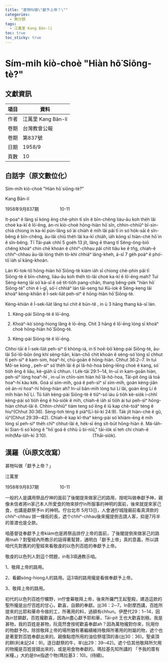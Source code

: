 ```yaml
---
title: "甚物叫做\"獻予上帝？\""
categories:
  - 無分類
tags:
  - 江萬里 Kang Bān-lí
toc: true
toc_sticky: true
---
```


# Sím-mi̍h kiò-choè "Hiàn hō͘ Siōng-tè?"

## 文獻資訊

| 項目 | 資料 |
|---|---|
| 作者 | 江萬里 Kang Bān-lí |
| 卷期 | 台灣教會公報 |
| 卷期 | 第837號 |
| 日期 | 1958/9 |
| 頁數 | 10 |

## 白話字（原文數位化）

Sím-mi̍h kiò-choè "Hiàn hō͘ siōng-tè?"

Kang Bān-lí

1958年9月837期                 10-11

It-poaⁿ ê lâng sī kóng ēng chè-phín tī sîn ê bīn-chêng liáu-āu koh the̍h lâi choè ka-kī ê lō͘-ēng, án-ni kiò-choè hōng-hiàn hō͘ sîn, chhin-chhiūⁿ bī-sìn-chiá chiong in ka-kī pún-lâng só͘ ài chia̍h ê mi̍h lâi pâi tī in só͘ ho̍k-sāi ê sîn-bêng ê bīn-chêng, āu-lâi chiū the̍h lâi ka-kī chia̍h, ia̍h kóng sī hiàn-chè hō͘ in ê sîn-bêng. Tī Tâi-pak chhī 5 goe̍h 13 ji̍t, lâng ē thang tī Sêng-ông-biō chêng khoàⁿ chin chē khoán ê chhiⁿ-chhau pâi chi̍t tiâu ke ê tn̂g, chiah-ê chhiⁿ-chhau āu-lâi lóng the̍h tò-khì chhiáⁿ lâng-kheh, á-sī 7 ge̍h poàⁿ ê phó͘-tō͘ ia̍h sī kāng-khoán.

Lán Ki-tok-tô͘ hōng-hiàn hō͘ Siōng-tè kiám ia̍h sī chiong chè-phín pâi tī Siōng-tè ê bīn-chêng, liáu-āu koh the̍h tò-lâi choè ka-kī ê lō͘-ēng mah? Tuì Sèng-keng lāi só͘ kà-sī ê oē tit-tio̍h pang-chān, thang bêng-pe̍k "hiàn hō͘ Siōng-tè" chin ê ì-gī, só͘-í chhiáⁿ lán tāi-seng tuì Kū-iok ê Sèng-keng lâi khoàⁿ kèng-khiân ê Í-sek-lia̍t peh-sìⁿ ê hōng-hiàn hō͘ Siōng-tè.

Kèng-khiân ê Í-sek-lia̍t lâng tuì chit ê būn-tê , in ū 3 hāng thang kà-sī lán.

1. Kèng-pài Siōng-tè ê lō͘-ēng.

2. Khoàⁿ-kò͘ sòng-hiong lâng ê lō-ēng. Chit 3 hāng ê lō͘-ēng lóng sī khoàⁿ choè hōng-hiàn hō͘ Siōng-tè.

1. Kèng-pài Siōng-tè ê lō͘-ēng.

Chho͘-tāi ê Í-sek-lia̍t peh-sìⁿ tī khòng-iá, in tī hoē-bō͘ kèng-pài Siōng-tè, āu-lâi Só͘-lô-bûn ông khí sèng-tiān, kiàn-chō chit khoán ê sèng-só͘ lóng sī chhut tī peh-sìⁿ ê kam-sim, hoaⁿ-hí, chū-goān ê hōng-hiàn. Chhut 36:2─7. In tuì Mô͘-se kóng , peh-sìⁿ só͘ the̍h lâi ê pí Iâ-hô-hoa bēng-lēng choè ê kang, só͘ tio̍h ēng ê liāu, kè-gia̍h ū chhun. I Le̍k-tāi 29:1─14, In-uī in kam-goān hiàn, peh-sìⁿ lóng hoaⁿ-hí , in-uī in chīn-sim hiàn hō͘ Iâ-hô-hoa, Tāi-pit ông iā toā hoaⁿ-hí kàu ke̍k. Goá sī sím-mi̍h, goá ê peh-sìⁿ sī sím-mi̍h, goán kéng-jiân oē án-ni hoaⁿ-hí hōng-hiàn ah? In-uī bān-mi̍h lóng tuì Lí lâi, goán ēng Lí ê mi̍h hiàn hō͘ Lí. Tû lia̍h kèng-pài Siōng-tè ê tiûⁿ-só͘ iáu ū tio̍h kè-sio̍k i-chhî kèng-pài só͘ tio̍h ēng ê hù-sio̍k ê mi̍h, chiah-ê ia̍h sī tio̍h ài tuì peh-sìⁿ hōng-hiàn chhut-lâi ê. Chhin-chhiūⁿ tiám teng só͘ ēng ê iû kap chè-toâⁿ téng ê hiuⁿ(Chhut 30:36). Sèng-toh téng ê piáⁿ(Lī-bī-kì 24:9). Ta̍k ji̍t hiàn-chè ê gû, iûⁿ(Chhut 29:39─42). Chiah-ê kap kî-thaⁿ kèng-pài só͘ khiàm-ēng ê mi̍h lóng sī peh-sìⁿ the̍h chîⁿ chhut-lâi ê, he̍k-sī ēng si̍t-bu̍t hōng-hiàn ê. Má-la̍h-ki Sian-ti só͘ kóng ê "hō͘ goá ê chhù ū bí-niû," tāi-io̍k sī teh chí chiah-ê mi̍h(Ma-la̍h-ki 3:10).                                     (Thāi-sio̍k).

## 漢羅（Ùi原文改寫）

甚物叫做「獻予上帝？」

江萬里

1958年9月837期                 10-11

一般的人是講用祭品佇神的面前了後閣提來做家己的路用，按呢叫做奉獻予神，親像未信者將in家己本人所愛食的物來排佇in所服事的神明的面前，後來就提來家己食，也講是獻祭予in 的神明。佇台北市 5月13日，人會通佇城隍廟前看真濟款的chhiⁿ-chhau 排一條街的長，遮个chhiⁿ-chhau後來攏提倒去請人客，抑是7月半的普渡也是仝款。

咱基督徒奉獻予上帝kiám也是將祭品排佇上帝的面前，了後閣提倒來做家己的路用mah？對聖經內所教示的話得著幫贊，通明白「獻予上帝」真的意義，所以請咱代先對舊約的聖經來看敬虔的以色列百姓的奉獻予上帝。

敬虔的以色列人對這个問題，in有3項通教示咱。

1、敬拜上帝的路用。

2、看顧sòng-hiong人的路用。這3項的路用攏是看做奉獻予上帝。

3、敬拜上帝的路用。

初代的以色列百姓佇曠野，in佇會幕敬拜上帝，後來所羅門王起聖殿，建造這款的聖所攏是出佇百姓的甘心，歡喜，自願的奉獻。出36：2─7。In對摩西講，百姓所提來的比耶和華命令做的工，所著用的料，過額有chhun。伊歷代29：1─14，因為in甘願獻，百姓攏歡喜，因為in盡心獻予耶和華，Tāi-pit 王也大歡喜到極。我是甚物，我的百姓是甚物，阮竟然會按呢歡喜奉獻ah？因為萬物攏對你來，阮用你的物獻予你。除掠敬拜上帝的場所猶有著繼續維持敬拜所著用的附屬的物，遮个也是著愛對百姓奉獻出來的。親像點燈所用的油佮祭壇頂的香(出30：36)。聖桌頂的餅(利未記24：9)。逐日獻祭的牛，羊(出29：39─42)。遮个佮其他敬拜所欠用的物攏是百姓提錢出來的，或是用食物奉獻的。瑪拉基先知所講的 「予我的厝有米糧，」大約是the指遮个物(瑪拉基3：10)。(待續)。
